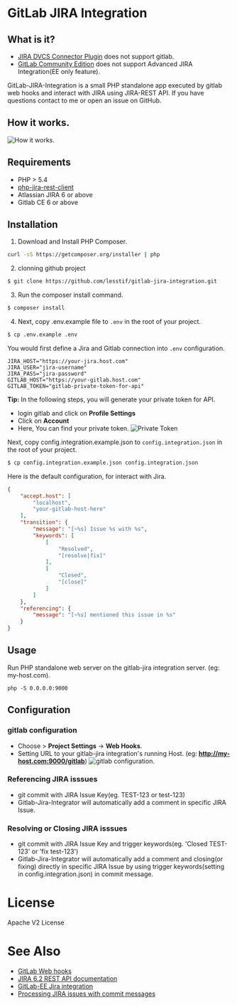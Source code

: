# GitLab JIRA Integration

## What is it?
* [JIRA DVCS Connector Plugin](https://marketplace.atlassian.com/plugins/com.atlassian.jira.plugins.jira-bitbucket-connector-plugin) does not support gitlab.
* [GitLab Community Edition](http://doc.gitlab.com/ee/integration/jira.html) does not support Advanced JIRA Integration(EE only feature).

GitLab-JIRA-Integration is a small PHP standalone app executed by gitlab web hooks and interact with JIRA using JIRA-REST API.
If you have questions contact to me or open an issue on GitHub.

## How it works.
![How it works.](https://cloud.githubusercontent.com/assets/404534/8185075/f5241acc-147c-11e5-9961-32e241948ee9.png)

## Requirements

- PHP > 5.4
- [php-jira-rest-client](https://github.com/lesstif/php-jira-rest-client)
- Atlassian JIRA 6 or above 
- Gitlab CE 6 or above

## Installation

1. Download and Install PHP Composer.
``` sh
curl -sS https://getcomposer.org/installer | php
```

2. clonning github project
```sh
$ git clone https://github.com/lesstif/gitlab-jira-integration.git
``` 

3. Run the composer install command.
```sh
$ composer install
```

4. Next, copy .env.example file to `.env` in the root of your project.
```sh
$ cp .env.example .env
```

You would first define a Jira and Gitlab connection into `.env` configuration.
```
JIRA_HOST="https://your-jira.host.com"
JIRA_USER="jira-username"
JIRA_PASS="jira-password"
GITLAB_HOST="https://your-gitlab.host.com"
GITLAB_TOKEN="gitlab-private-token-for-api"
```
**Tip:**  In the following steps, you will generate your private token for API.
- login gitlab and click on **Profile Settings**
- Click on **Account**
- Here, You can find your private token.
![Private Token](https://cloud.githubusercontent.com/assets/404534/8210509/555cf47e-154d-11e5-83da-84f6f96b4fae.png)

Next, copy config.integration.example.json to `config.integration.json` in the root of your project.
```sh
$ cp config.integration.example.json config.integration.json
```

Here is the default configuration, for interact with Jira.
````json
{
    "accept.host": [
        "localhost",
        "your-gitlab-host-here"
    ],
    "transition": {
        "message": "[~%s] Issue %s with %s",
        "keywords": [
            [
                "Resolved",
                "[resolve|fix]"
            ],
            [
                "Closed",
                "[close]"
            ]
        ]
    },
    "referencing": {
        "message": "[~%s] mentioned this issue in %s"
    }
}
````

## Usage 

Run PHP standalone web server on the gitlab-jira integration server. (eg: my-host.com).
```
php -S 0.0.0.0:9000
```

## Configuration

### gitlab configuration
- Choose  > **Project Settings** -> **Web Hooks**.
- Setting URL to your gitlab-jira integration's running Host. (eg: **http://my-host.com:9000/gitlab**)
![gitlab configuration.](https://cloud.githubusercontent.com/assets/404534/8201559/34dc5004-150d-11e5-9baf-6d7226cd8b84.png)

### Referencing JIRA isssues
- git commit with JIRA Issue Key(eg. TEST-123 or test-123)
- Gitlab-Jira-Integrator will automatically add a comment in specific JIRA Issue.

### Resolving or Closing JIRA isssues
- git commit with JIRA Issue Key and trigger keywords(eg. 'Closed TEST-123' or 'fix test-123')
- Gitlab-Jira-Integrator will automatically add a comment and closing(or fixing) directly in specific JIRA Issue by using trigger keywords(setting in config.integration.json) in commit message. 


# License

Apache V2 License

# See Also
* [GitLab Web hooks](http://doc.gitlab.com/ce/web_hooks/web_hooks.html)
* [JIRA 6.2 REST API documentation](https://docs.atlassian.com/jira/REST/6.2/)
* [GitLab-EE Jira integration](http://doc.gitlab.com/ee/integration/jira.html)
* [Processing JIRA issues with commit messages](https://confluence.atlassian.com/display/Cloud/Processing+JIRA+issues+with+commit+messages)


